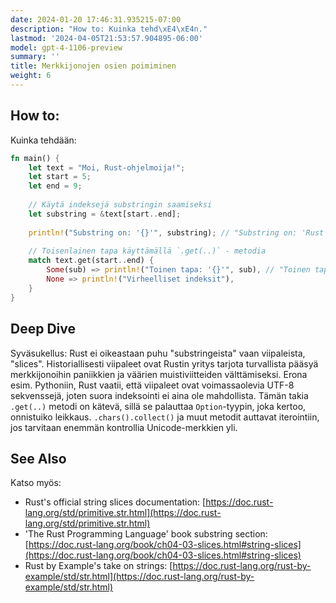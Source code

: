 ```yaml
---
date: 2024-01-20 17:46:31.935215-07:00
description: "How to: Kuinka tehd\xE4\xE4n."
lastmod: '2024-04-05T21:53:57.904895-06:00'
model: gpt-4-1106-preview
summary: ''
title: Merkkijonojen osien poimiminen
weight: 6
---
```


## How to:
Kuinka tehdään:

```Rust
fn main() {
    let text = "Moi, Rust-ohjelmoija!";
    let start = 5;
    let end = 9;
    
    // Käytä indeksejä substringin saamiseksi
    let substring = &text[start..end];
    
    println!("Substring on: '{}'", substring); // "Substring on: 'Rust'"
    
    // Toisenlainen tapa käyttämällä `.get(..)` - metodia
    match text.get(start..end) {
        Some(sub) => println!("Toinen tapa: '{}'", sub), // "Toinen tapa: 'Rust'"
        None => println!("Virheelliset indeksit"),
    }
}
```

## Deep Dive
Syväsukellus: Rust ei oikeastaan puhu "substringeista" vaan viipaleista, "slices". Historiallisesti viipaleet ovat Rustin yritys tarjota turvallista pääsyä merkkijonoihin paniikkien ja väärien muistiviitteiden välttämiseksi. Erona esim. Pythoniin, Rust vaatii, että viipaleet ovat voimassaolevia UTF-8 sekvenssejä, joten suora indeksointi ei aina ole mahdollista. Tämän takia `.get(..)` metodi on kätevä, sillä se palauttaa `Option`-tyypin, joka kertoo, onnistuiko leikkaus. `.chars().collect()` ja muut metodit auttavat iterointiin, jos tarvitaan enemmän kontrollia Unicode-merkkien yli.

## See Also
Katso myös:

- Rust's official string slices documentation: [https://doc.rust-lang.org/std/primitive.str.html](https://doc.rust-lang.org/std/primitive.str.html)
- 'The Rust Programming Language' book substring section: [https://doc.rust-lang.org/book/ch04-03-slices.html#string-slices](https://doc.rust-lang.org/book/ch04-03-slices.html#string-slices)
- Rust by Example's take on strings: [https://doc.rust-lang.org/rust-by-example/std/str.html](https://doc.rust-lang.org/rust-by-example/std/str.html)
